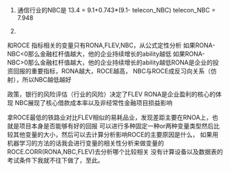 1. 通信行业的NBC是
13.4 = 9.1+0.743*(9.1- telecon_NBC)
telecon_NBC = 7.948

2.
和ROCE 指标相关的变量只有RONA,FLEV,NBC，从公式定性分析
如果RONA-NBC<0那么金融杠杆值越大，他的企业持续增长的ability越低
如果RONA-NBC>0那么金融杠杆值越大，他的企业持续增长的ability越低​
RONA是企业的投资回报的重要指标，RONA越大，ROCE越高，
NBC与ROCE成反习向关系（仿射），所以NBC越低越好


政策，银行的风险评估（行业的风险）决定了FLEV
RONA是企业盈利的核心的体现
NBC展现了核心借款成本率以及非经常性金融项目损益影响

拿ROCE最低的铁路业对比FLEV相似的易耗品业，发现差距主要在RNOA上，也就是项目本身是否能够有好的回报
可以进行多种固定一种or两种变量类型然后比较其他变量的大小，然后可以去计算分析影响ROCE的主要原因是什么，
如果用机器学习的方法的话我会进行变量的相关性分析来做变量的ROCE.CORR(RONA,NBC,FLEV)去分析哪个比较相关
没有计算设备以及数据表的考试条件下我就不往下做了，至此。